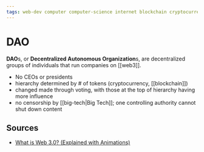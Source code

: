 ```yaml
---
tags: web-dev computer computer-science internet blockchain cryptocurrency
---
```


# DAO

**DAO**s, or **Decentralized Autonomous Organization**s, are decentralized groups of individuals that run companies on [[web3]].

- No CEOs or presidents
- hierarchy determined by # of tokens (cryptocurrency, [[blockchain]])
- changed made through voting, with those at the top of hierarchy having more influence
- no censorship by [[big-tech|Big Tech]]; one controlling authority cannot shut down content

## Sources

- [What is Web 3.0? (Explained with Animations)](https://www.youtube.com/watch?v=nHhAEkG1y2U)
